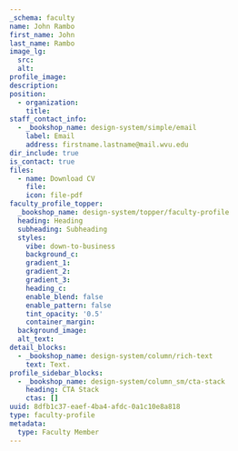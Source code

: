 ```yaml
---
_schema: faculty
name: John Rambo
first_name: John
last_name: Rambo
image_lg:
  src:
  alt:
profile_image:
description:
position:
  - organization:
    title:
staff_contact_info:
  - _bookshop_name: design-system/simple/email
    label: Email
    address: firstname.lastname@mail.wvu.edu
dir_include: true
is_contact: true
files:
  - name: Download CV
    file:
    icon: file-pdf
faculty_profile_topper:
  _bookshop_name: design-system/topper/faculty-profile
  heading: Heading
  subheading: Subheading
  styles:
    vibe: down-to-business
    background_c:
    gradient_1:
    gradient_2:
    gradient_3:
    heading_c:
    enable_blend: false
    enable_pattern: false
    tint_opacity: '0.5'
    container_margin:
  background_image:
  alt_text:
detail_blocks:
  - _bookshop_name: design-system/column/rich-text
    text: Text.
profile_sidebar_blocks:
  - _bookshop_name: design-system/column_sm/cta-stack
    heading: CTA Stack
    ctas: []
uuid: 8dfb1c37-eaef-4ba4-afdc-0a1c10e8a818
type: faculty-profile
metadata:
  type: Faculty Member
---
```

